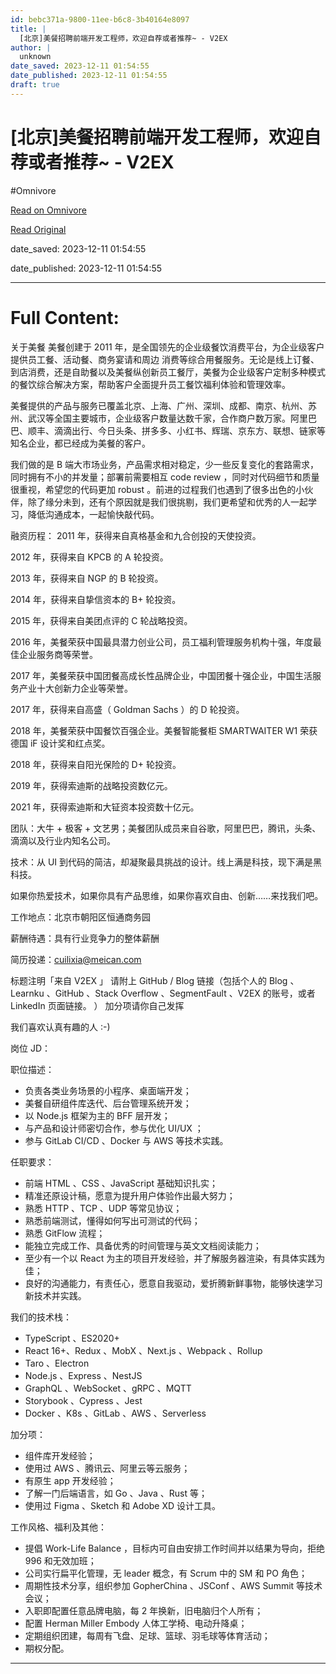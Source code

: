 ```yaml
---
id: bebc371a-9800-11ee-b6c8-3b40164e8097
title: |
  [北京]美餐招聘前端开发工程师，欢迎自荐或者推荐~ - V2EX
author: |
  unknown
date_saved: 2023-12-11 01:54:55
date_published: 2023-12-11 01:54:55
draft: true
---
```


# [北京]美餐招聘前端开发工程师，欢迎自荐或者推荐~ - V2EX
#Omnivore

[Read on Omnivore](https://omnivore.app/me/v-2-ex-18c5807a8f5)

[Read Original](https://www.v2ex.com/t/999384)

date_saved: 2023-12-11 01:54:55

date_published: 2023-12-11 01:54:55

--- 

# Full Content: 

关于美餐 美餐创建于 2011 年，是全国领先的企业级餐饮消费平台，为企业级客户提供员工餐、活动餐、商务宴请和周边 消费等综合用餐服务。无论是线上订餐、到店消费，还是自助餐以及美餐纵创新员工餐厅，美餐为企业级客户定制多种模式的餐饮综合解决方案，帮助客户全面提升员工餐饮福利体验和管理效率。

美餐提供的产品与服务已覆盖北京、上海、广州、深圳、成都、南京、杭州、苏州、武汉等全国主要城市，企业级客户数量达数千家，合作商户数万家。阿里巴巴、顺丰、滴滴出行、今日头条、拼多多、小红书、辉瑞、京东方、联想、链家等知名企业，都已经成为美餐的客户。

我们做的是 B 端大市场业务，产品需求相对稳定，少一些反复变化的套路需求，同时拥有不小的并发量；部署前需要相互 code review ，同时对代码细节和质量很重视，希望您的代码更加 robust 。前进的过程我们也遇到了很多出色的小伙伴，除了缘分未到，还有个原因就是我们很挑剔，我们更希望和优秀的人一起学习，降低沟通成本，一起愉快敲代码。

融资历程： 2011 年，获得来自真格基金和九合创投的天使投资。

2012 年，获得来自 KPCB 的 A 轮投资。

2013 年，获得来自 NGP 的 B 轮投资。

2014 年，获得来自挚信资本的 B+ 轮投资。

2015 年，获得来自美团点评的 C 轮战略投资。

2016 年，美餐荣获中国最具潜力创业公司，员工福利管理服务机构十强，年度最佳企业服务商等荣誉。

2017 年，美餐荣获中国团餐高成长性品牌企业，中国团餐十强企业，中国生活服务产业十大创新力企业等荣誉。

2017 年，获得来自高盛（ Goldman Sachs ）的 D 轮投资。

2018 年，美餐荣获中国餐饮百强企业。美餐智能餐柜 SMARTWAITER W1 荣获德国 iF 设计奖和红点奖。

2018 年，获得来自阳光保险的 D+ 轮投资。

2019 年，获得索迪斯的战略投资数亿元。

2021 年，获得索迪斯和大钲资本投资数十亿元。

团队：大牛 + 极客 + 文艺男；美餐团队成员来自谷歌，阿里巴巴，腾讯，头条、滴滴以及行业内知名公司。

技术：从 UI 到代码的简洁，却凝聚最具挑战的设计。线上满是科技，现下满是黑科技。

如果你热爱技术，如果你具有产品思维，如果你喜欢自由、创新……来找我们吧。

工作地点：北京市朝阳区恒通商务园

薪酬待遇：具有行业竞争力的整体薪酬

简历投递：[cuilixia@meican.com](mailto:cuilixia@meican.com)

标题注明「来自 V2EX 」 请附上 GitHub / Blog 链接（包括个人的 Blog 、Learnku 、GitHub 、Stack Overflow 、SegmentFault 、V2EX 的账号，或者 LinkedIn 页面链接。 ） 加分项请你自己发挥

我们喜欢认真有趣的人 :-)

岗位 JD：

职位描述：

* 负责各类业务场景的小程序、桌面端开发；
* 美餐自研组件库迭代、后台管理系统开发；
* 以 Node.js 框架为主的 BFF 层开发；
* 与产品和设计师密切合作，参与优化 UI/UX ；
* 参与 GitLab CI/CD 、Docker 与 AWS 等技术实践。

任职要求：

* 前端 HTML 、CSS 、JavaScript 基础知识扎实；
* 精准还原设计稿，愿意为提升用户体验作出最大努力；
* 熟悉 HTTP 、TCP 、UDP 等常见协议；
* 熟悉前端测试，懂得如何写出可测试的代码；
* 熟悉 GitFlow 流程；
* 能独立完成工作、具备优秀的时间管理与英文文档阅读能力；
* 至少有一个以 React 为主的项目开发经验，并了解服务器渲染，有具体实践为佳；
* 良好的沟通能力，有责任心，愿意自我驱动，爱折腾新鲜事物，能够快速学习新技术并实践。

我们的技术栈： 

* TypeScript 、ES2020+
* React 16+、Redux 、MobX 、Next.js 、Webpack 、Rollup
* Taro 、Electron
* Node.js 、Express 、NestJS
* GraphQL 、WebSocket 、gRPC 、MQTT
* Storybook 、Cypress 、Jest
* Docker 、K8s 、GitLab 、AWS 、Serverless

加分项：

* 组件库开发经验；
* 使用过 AWS 、腾讯云、阿里云等云服务；
* 有原生 app 开发经验；
* 了解一门后端语言，如 Go 、Java 、Rust 等；
* 使用过 Figma 、Sketch 和 Adobe XD 设计工具。

工作风格、福利及其他：

* 提倡 Work-Life Balance ，目标内可自由安排工作时间并以结果为导向，拒绝 996 和无效加班；
* 公司实行扁平化管理，无 leader 概念，有 Scrum 中的 SM 和 PO 角色；
* 周期性技术分享，组织参加 GopherChina 、JSConf 、AWS Summit 等技术会议；
* 入职即配置任意品牌电脑，每 2 年换新，旧电脑归个人所有；
* 配置 Herman Miller Embody 人体工学椅、电动升降桌；
* 定期组织团建，每周有飞盘、足球、篮球、羽毛球等体育活动；
* 期权分配。

---

